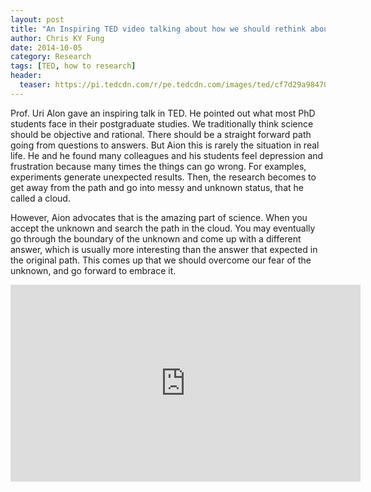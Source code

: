```yaml
---
layout: post
title: "An Inspiring TED video talking about how we should rethink about the unknown in the postgraduate or research study"
author: Chris KY Fung
date: 2014-10-05
category: Research
tags: [TED, how to research]
header:
  teaser: https://pi.tedcdn.com/r/pe.tedcdn.com/images/ted/cf7d29a98470c8576d76fb122b9433596d3495b8_2400x1800.jpg?c=1050%2C550&w=1050
---
```


Prof. Uri Alon gave an inspiring talk in TED. He pointed out what most PhD students face in their postgraduate studies. We traditionally think science should be objective and rational. There should be a straight forward path going from questions to answers. But Aion this is rarely the situation in real life. He and he found many colleagues and his students feel depression and frustration because many times the things can go wrong. For examples, experiments generate unexpected results. Then, the research becomes to get away from the path and go into messy and unknown status, that he called a cloud.

<!--more-->

However, Aion advocates that is the amazing part of science. When you accept the unknown and search the path in the cloud. You may eventually go through the boundary of the unknown and come up with a different answer, which is usually more interesting than the answer that expected in the original path. This comes up that we should overcome our fear of the unknown, and go forward to embrace it.

<iframe width="560" height="315" src="https://www.youtube.com/embed/F1U26PLiXjM" frameborder="0" allow="accelerometer; autoplay; encrypted-media; gyroscope; picture-in-picture" allowfullscreen></iframe>